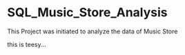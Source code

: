 # SQL_Music_Store_Analysis
This Project was initiated to analyze the data of Music Store

this is teesy...
